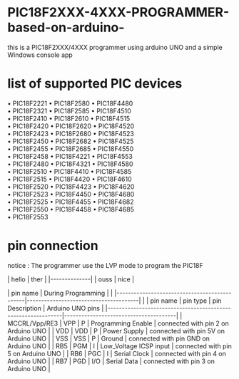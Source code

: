 # PIC18F2XXX-4XXX-PROGRAMMER-based-on-arduino-
this is a PIC18F2XXX/4XXX  programmer using arduino UNO and a simple Windows console app

# list of supported PIC devices 

• PIC18F2221    • PIC18F2580    • PIC18F4480  
• PIC18F2321    • PIC18F2585    • PIC18F4510  
• PIC18F2410    • PIC18F2610    • PIC18F4515  
• PIC18F2420    • PIC18F2620    • PIC18F4520  
• PIC18F2423    • PIC18F2680    • PIC18F4523  
• PIC18F2450    • PIC18F2682    • PIC18F4525  
• PIC18F2455    • PIC18F2685    • PIC18F4550  
• PIC18F2458    • PIC18F4221    • PIC18F4553  
• PIC18F2480    • PIC18F4321    • PIC18F4580  
• PIC18F2510    • PIC18F4410    • PIC18F4585  
• PIC18F2515    • PIC18F4420    • PIC18F4610  
• PIC18F2520    • PIC18F4423    • PIC18F4620   
• PIC18F2523    • PIC18F4450    • PIC18F4680  
• PIC18F2525    • PIC18F4455    • PIC18F4682  
• PIC18F2550    • PIC18F4458    • PIC18F4685  
• PIC18F2553  

# pin connection 

notice : The programmer use the LVP mode to program the PIC18F

| hello | ther |
|--------------|
| ouss  | nice |


| pin name      |              During Programming              |
|               |----------------------------------------------|---------------------------------------|
|               | pin name | pin type |  pin Description       |            Arduino UNO pins           |
|--------------------------------------------------------------|---------------------------------------|
| MCCRL/Vpp/RE3 |   VPP     |    P    | Programming Enable     | connected with pin 2 on Arduino UNO   |
|      VDD      |   VDD     |    P    | Power Supply           | connected with pin 5V on Arduino UNO  |
|      VSS      |   VSS     |    P    | Ground                 | connected with pin GND on Arduino UNO |
|      RB5      |   PGM     |    I    | Low_Voltage ICSP input | connected with pin 5 on Arduino UNO   |
|      RB6      |   PGC     |    I    | Serial Clock           | connected with pin 4 on Arduino UNO   |
|      RB7      |   PGD     |   I/O   | Serial Data            | connected with pin 3 on Arduino UNO   |

